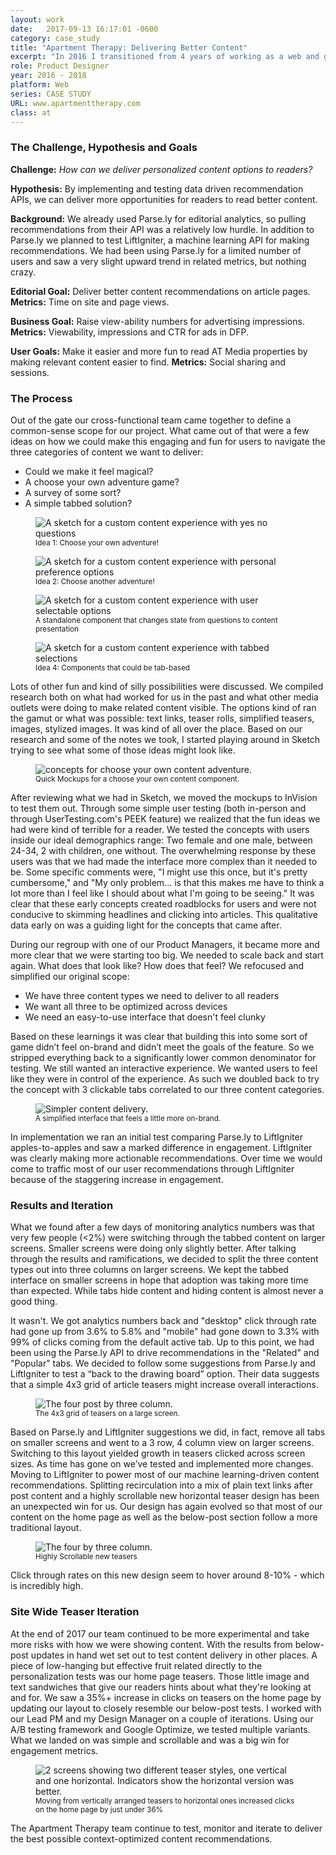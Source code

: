 ```yaml
---
layout: work
date:   2017-09-13 16:17:01 -0600
category: case_study
title: "Apartment Therapy: Delivering Better Content"
excerpt: "In 2016 I transitioned from 4 years of working as a web and graphic designer to working on digital products full-time. After interviewing with a few companies I landed at Apartment Therapy. The team culture, engineering focus and commitment to quality have afforded me incredible learning opportunities. One of the most memorable projects we approached involved trying to deliver personalized content to our readers."
role: Product Designer
year: 2016 - 2018
platform: Web
series: CASE STUDY
URL: www.apartmenttherapy.com
class: at
---
```


### The Challenge, Hypothesis and Goals

**Challenge:** _How can we deliver personalized content options to readers?_

**Hypothesis:** By implementing and testing data driven recommendation APIs, we can deliver more opportunities for readers to read better content.

**Background:** We already used Parse.ly for editorial analytics, so pulling recommendations from their API was a relatively low hurdle. In addition to Parse.ly we planned to test LiftIgniter, a machine learning API for making recommendations. We had been using Parse.ly for a limited number of users and saw a very slight upward trend in related metrics, but nothing crazy.

**Editorial Goal:** Deliver better content recommendations on article pages.
**Metrics:** Time on site and page views.

**Business Goal:** Raise view-ability numbers for advertising impressions.
**Metrics:** Viewability, impressions and CTR for ads in DFP.

**User Goals:** Make it easier and more fun to read AT Media properties by making relevant content easier to find.
**Metrics:** Social sharing and sessions.

### The Process
Out of the gate our cross-functional team came together to define a common-sense scope for our project. What came out of that were a few ideas on how we could make this engaging and fun for users to navigate the three categories of content we want to deliver:
- Could we make it feel magical?
- A choose your own adventure game?
- A survey of some sort?
- A simple tabbed solution?

<div class="container__images">
  <figure class="container__image">
    <img src="https://ktportfolio-cdn.sirv.com/Images/at-idea1.png?progressive=true&png.optimize=true" alt="A sketch for a custom content experience with yes no questions" />
    <figcaption class="mt-half center">
      <small>Idea 1: Choose your own adventure!</small>
    </figcaption>
  </figure>

  <figure class="container__image">
    <img src="https://ktportfolio-cdn.sirv.com/Images/at-idea2.png?progressive=true&png.optimize=true" alt="A sketch for a custom content experience with personal preference options" />
    <figcaption class="mt-half center">
      <small>Idea 2: Choose another adventure!</small>
    </figcaption>
  </figure>

  <figure class="container__image">
    <img src="https://ktportfolio-cdn.sirv.com/Images/at-idea3.png?progressive=true&png.optimize=true" alt="A sketch for a custom content experience with user selectable options" />
    <figcaption class="mt-half center">
      <small>A standalone component that changes state from questions to content presentation</small>
    </figcaption>
  </figure>

  <figure class="container__image">
    <img src="https://ktportfolio-cdn.sirv.com/Images/at-idea4.png?progressive=true&png.optimize=true" alt="A sketch for a custom content experience with tabbed selections" />
    <figcaption class="mt-half center">
      <small>Idea 4: Components that could be tab-based</small>
    </figcaption>
  </figure>
</div>


Lots of other fun and kind of silly possibilities were discussed. We compiled research both on what had worked for us in the past and what other media outlets were doing to make related content visible. The options kind of ran the gamut or what was possible: text links, teaser rolls, simplified teasers, images, stylized images. It was kind of all over the place. Based on our research and some of the notes we took, I started playing around in Sketch trying to see what some of those ideas might look like.

<figure class="container__image container__break">
  <img src="https://ktportfolio-cdn.sirv.com/Images/at-iam-statements.png?progressive=true&png.optimize=true" alt="concepts for choose your own content adventure." />

  <figcaption class="mt-half center mb-1">
    <small>Quick Mockups for a choose your own content component.</small>
  </figcaption>
</figure>

After reviewing what we had in Sketch, we moved the mockups to InVision to test them out. Through some simple user testing (both in-person and through UserTesting.com's PEEK feature) we realized that the fun ideas we had were kind of terrible for a reader. We tested the concepts with users inside our ideal demographics range: Two female and one male, between 24-34, 2 with children, one without. The overwhelming response by these users was that we had made the interface more complex than it needed to be. Some specific comments were, "I might use this once, but it's pretty cumbersome," and "My only problem... is that this makes me have to think a lot more than I feel like I should about what I'm going to be seeing." It was clear that these early concepts created roadblocks for users and were not conducive to skimming headlines and clicking into articles. This qualitative data early on was a guiding light for the concepts that came after.

During our regroup with one of our Product Managers, it became more and more clear that we were starting too big. We needed to scale back and start again. What does that look like? How does that feel? We refocused and simplified our original scope:
- We have three content types we need to deliver to all readers
- We want all three to be optimized across devices
- We need an easy-to-use interface that doesn't feel clunky

Based on these learnings it was clear that building this into some sort of game didn’t feel on-brand and didn’t meet the goals of the feature. So we stripped everything back to a significantly lower common denominator for testing. We still wanted an interactive experience. We wanted users to feel like they were in control of the experience. As such we doubled back to try the concept with 3 clickable tabs correlated to our three content categories.

<figure class="container__image container__break">
  <img src="https://ktportfolio-cdn.sirv.com/Images/at-bg-img2.png?progressive=true&png.optimize=true" alt="Simpler content delivery." />
  <figcaption class="mt-half center mb-1">
    <small>A simplified interface that feels a little more on-brand.</small>
  </figcaption>
</figure>

In implementation we ran an initial test comparing Parse.ly to LiftIgniter apples-to-apples and saw a marked difference in engagement. LiftIgniter was clearly making more actionable recommendations. Over time we would come to traffic most of our user recommendations through LiftIgniter because of the staggering increase in engagement.

### Results and Iteration
What we found after a few days of monitoring analytics numbers was that very few people (<2%) were switching through the tabbed content on larger screens. Smaller screens were doing only slightly better. After talking through the results and ramifications, we decided to split the three content types out into three columns on larger screens. We kept the tabbed interface on smaller screens in hope that adoption was taking more time than expected. While tabs hide content and hiding content is almost never a good thing.

It wasn't. We got analytics numbers back and "desktop" click through rate had gone up from 3.6% to 5.8% and "mobile" had gone down to 3.3% with 99% of clicks coming from the default active tab. Up to this point, we had been using the Parse.ly API to drive recommendations in the "Related" and "Popular" tabs. We decided to follow some suggestions from Parse.ly and LiftIgniter to test a “back to the drawing board” option. Their data suggests that a simple 4x3 grid of article teasers might increase overall interactions.

<figure class="container__image container__break">
  <img class="no-shadow"  src="https://ktportfolio-cdn.sirv.com/Images/at-fourthree.png?progressive=true&png.optimize=true" alt="The four post by three column."  />
  <figcaption class="mt-half center mb-1">
    <small>The 4x3 grid of teasers on a large screen.</small>
  </figcaption>
</figure>

Based on Parse.ly and LiftIgniter suggestions we did, in fact, remove all tabs on smaller screens and went to a 3 row, 4 column view on larger screens. Switching to this layout yielded growth in teasers clicked across screen sizes. As time has gone on we’ve tested and implemented more changes. Moving to LiftIgniter to power most of our machine learning-driven content recommendations. Splitting recirculation into a mix of plain text links after post content and a highly scrollable new horizontal teaser design has been an unexpected win for us. Our design has again evolved so that most of our content on the home page as well as the below-post section follow a more traditional layout.

<figure class="container__image container__break ">
  <img class=" no-shadow"  src="https://ktportfolio-cdn.sirv.com/Images/at-new-upnext.png?progressive=true&png.optimize=true" alt="The four by three column." />
  <figcaption class="mt-half center mb-1">
    <small>Highly Scrollable new teasers</small>
  </figcaption>
</figure>

Click through rates on this new design seem to hover around 8-10% - which is incredibly high.

### Site Wide Teaser Iteration
At the end of 2017 our team continued to be more experimental and take more risks with how we were showing content. With the results from below-post updates in hand wet set out to test content delivery in other places. A piece of low-hanging but effective fruit related directly to the personalization tests was our home page teasers. Those little image and text sandwiches that give our readers hints about what they're looking at and for. We saw a 35%+ increase in clicks on teasers on the home page by updating our layout to closely resemble our below-post tests. I worked with our Lead PM and my Design Manager on a couple of iterations. Using our A/B testing framework and Google Optimize, we tested multiple variants. What we landed on was simple and scrollable and was a big win for engagement metrics.

<figure class="container__image container__break">
  <img src="https://ktportfolio-cdn.sirv.com/Images/teaser-update.png?progressive=true&png.optimize=true" alt="2 screens showing two different teaser styles, one vertical and one horizontal. Indicators show the horizontal version was better." />
  <figcaption class="mt-half center mb-1">
    <small>Moving from vertically arranged teasers to horizontal ones increased clicks on the home page by just under 36%</small>
  </figcaption>
</figure>

The Apartment Therapy team continue to test, monitor and iterate to deliver the best possible context-optimized content recommendations.
